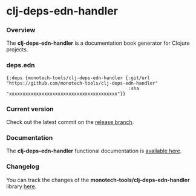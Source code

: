 
# clj-deps-edn-handler

### Overview

The <strong>clj-deps-edn-handler</strong> is a documentation book generator for Clojure projects.

### deps.edn

```
{:deps {monotech-tools/clj-deps-edn-handler {:git/url "https://github.com/monotech-tools/clj-deps-edn-handler"
                                             :sha     "xxxxxxxxxxxxxxxxxxxxxxxxxxxxxxxxxxxxxxxx"}}
```

### Current version

Check out the latest commit on the [release branch](https://github.com/monotech-tools/clj-deps-edn-handler/tree/release).

### Documentation

The <strong>clj-deps-edn-handler</strong> functional documentation is [available here](https://mt-devtools.github.io/clj-deps-edn-handler).

### Changelog

You can track the changes of the <strong>monotech-tools/clj-deps-edn-handler</strong> library [here](CHANGES.md).
